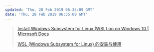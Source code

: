 ```yaml
---
updated: 'Thu, 28 Feb 2019 06:35:09 GMT'
date: 'Thu, 28 Feb 2019 06:35:09 GMT'
---
```


> [Install Windows Subsystem for Linux (WSL) on on Windows 10 | Microsoft Docs](https://docs.microsoft.com/zh-cn/windows/wsl/install-win10#install-the-windows-subsystem-for-linux)
>
> [WSL (Windows Subsystem for Linux) 的安装与使用](https://www.cnblogs.com/JettTang/p/8186315.html)
